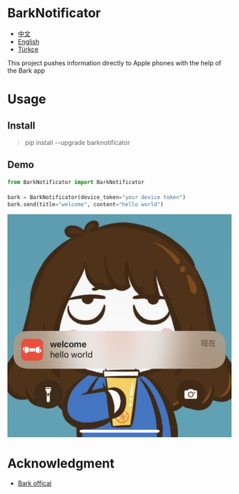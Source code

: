 # BarkNotificator
- [中文](/README.md)
- [English](docs/README_EN.md)
- [Türkçe](docs/README_TR.md)

This project pushes information directly to Apple phones with the help of the Bark app
# Usage
## Install
>pip install --upgrade barknotificator
## Demo
```python
from BarkNotificator import BarkNotificator

bark = BarkNotificator(device_token="your device token")
bark.send(title="welcome", content="hello world")
```
![image](/docs/inform.jpg "result image")
# Acknowledgment
- [Bark offical](https://github.com/Finb/Bark)